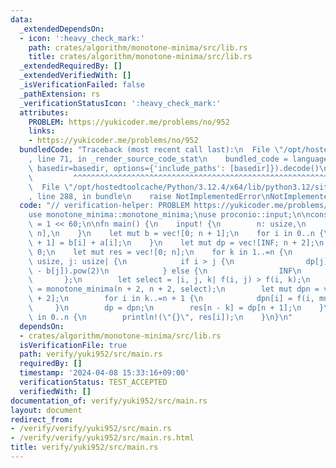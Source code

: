 ```yaml
---
data:
  _extendedDependsOn:
  - icon: ':heavy_check_mark:'
    path: crates/algorithm/monotone-minima/src/lib.rs
    title: crates/algorithm/monotone-minima/src/lib.rs
  _extendedRequiredBy: []
  _extendedVerifiedWith: []
  _isVerificationFailed: false
  _pathExtension: rs
  _verificationStatusIcon: ':heavy_check_mark:'
  attributes:
    PROBLEM: https://yukicoder.me/problems/no/952
    links:
    - https://yukicoder.me/problems/no/952
  bundledCode: "Traceback (most recent call last):\n  File \"/opt/hostedtoolcache/Python/3.12.4/x64/lib/python3.12/site-packages/onlinejudge_verify/documentation/build.py\"\
    , line 71, in _render_source_code_stat\n    bundled_code = language.bundle(stat.path,\
    \ basedir=basedir, options={'include_paths': [basedir]}).decode()\n          \
    \         ^^^^^^^^^^^^^^^^^^^^^^^^^^^^^^^^^^^^^^^^^^^^^^^^^^^^^^^^^^^^^^^^^^^^^^^^^^^^^^^^^\n\
    \  File \"/opt/hostedtoolcache/Python/3.12.4/x64/lib/python3.12/site-packages/onlinejudge_verify/languages/rust.py\"\
    , line 288, in bundle\n    raise NotImplementedError\nNotImplementedError\n"
  code: "// verification-helper: PROBLEM https://yukicoder.me/problems/no/952\n\n\
    use monotone_minima::monotone_minima;\nuse proconio::input;\n\nconst INF: usize\
    \ = 1 << 60;\n\nfn main() {\n    input! {\n        n: usize,\n        a: [usize;\
    \ n],\n    }\n    let mut b = vec![0; n + 1];\n    for i in 0..n {\n        b[i\
    \ + 1] = b[i] + a[i];\n    }\n    let mut dp = vec![INF; n + 2];\n    dp[0] =\
    \ 0;\n    let mut res = vec![0; n];\n    for k in 1..=n {\n        let f = |i:\
    \ usize, j: usize| {\n            if i > j {\n                dp[j] + (b[i - 1]\
    \ - b[j]).pow(2)\n            } else {\n                INF\n            }\n \
    \       };\n        let select = |i, j, k| f(i, j) > f(i, k);\n        let mn\
    \ = monotone_minima(n + 2, n + 2, select);\n        let mut dpn = vec![INF; n\
    \ + 2];\n        for i in k..=n + 1 {\n            dpn[i] = f(i, mn[i]);\n   \
    \     }\n        dp = dpn;\n        res[n - k] = dp[n + 1];\n    }\n    for i\
    \ in 0..n {\n        println!(\"{}\", res[i]);\n    }\n}\n"
  dependsOn:
  - crates/algorithm/monotone-minima/src/lib.rs
  isVerificationFile: true
  path: verify/yuki952/src/main.rs
  requiredBy: []
  timestamp: '2024-04-08 15:33:16+09:00'
  verificationStatus: TEST_ACCEPTED
  verifiedWith: []
documentation_of: verify/yuki952/src/main.rs
layout: document
redirect_from:
- /verify/verify/yuki952/src/main.rs
- /verify/verify/yuki952/src/main.rs.html
title: verify/yuki952/src/main.rs
---
```

